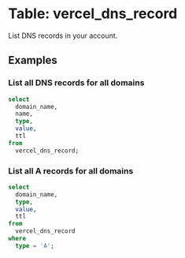 # Table: vercel_dns_record

List DNS records in your account.

## Examples

### List all DNS records for all domains

```sql
select
  domain_name,
  name,
  type,
  value,
  ttl
from
  vercel_dns_record;
```

### List all A records for all domains

```sql
select
  domain_name,
  type,
  value,
  ttl
from
  vercel_dns_record
where
  type = 'A';
```
